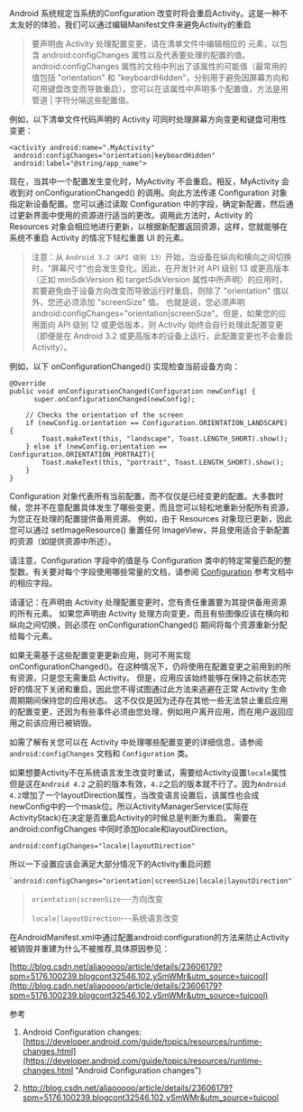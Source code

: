 Android 系统规定当系统的Configuration 改变时将会重启Activity。这是一种不太友好的体验，我们可以通过编辑Manifest文件来避免Activity的重启
>要声明由 Activity 处理配置变更，请在清单文件中编辑相应的 <activity> 元素，以包含 android:configChanges 属性以及代表要处理的配置的值。android:configChanges 属性的文档中列出了该属性的可能值（最常用的值包括 "orientation" 和 "keyboardHidden"，分别用于避免因屏幕方向和可用键盘改变而导致重启）。您可以在该属性中声明多个配置值，方法是用管道 | 字符分隔这些配置值。

例如，以下清单文件代码声明的 Activity 可同时处理屏幕方向变更和键盘可用性变更：

	<activity android:name=".MyActivity"
	 android:configChanges="orientation|keyboardHidden"	
	 android:label="@string/app_name">

现在，当其中一个配置发生变化时，MyActivity 不会重启。相反，MyActivity 会收到对 onConfigurationChanged() 的调用。向此方法传递 Configuration 对象指定新设备配置。您可以通过读取 Configuration 中的字段，确定新配置，然后通过更新界面中使用的资源进行适当的更改。调用此方法时，Activity 的 Resources 对象会相应地进行更新，以根据新配置返回资源，这样，您就能够在系统不重启 Activity 的情况下轻松重置 UI 的元素。

>注意：从 `Android 3.2（API 级别 13）`开始，当设备在纵向和横向之间切换时，“屏幕尺寸”也会发生变化。因此，在开发针对 API 级别 13 或更高版本（正如 minSdkVersion 和 targetSdkVersion 属性中所声明）的应用时，若要避免由于设备方向改变而导致运行时重启，则除了 "orientation" 值以外，您还必须添加 "screenSize" 值。 也就是说，您必须声明 android:configChanges="orientation|screenSize"。但是，如果您的应用面向 API 级别 12 或更低版本，则 Activity 始终会自行处理此配置变更（即便是在 Android 3.2 或更高版本的设备上运行，此配置变更也不会重启 Activity）。

例如，以下 onConfigurationChanged() 实现检查当前设备方向：

	@Override
	public void onConfigurationChanged(Configuration newConfig) {
  		  super.onConfigurationChanged(newConfig);
	
    	// Checks the orientation of the screen
    	if (newConfig.orientation == Configuration.ORIENTATION_LANDSCAPE) {
    	    Toast.makeText(this, "landscape", Toast.LENGTH_SHORT).show();
    	} else if (newConfig.orientation == Configuration.ORIENTATION_PORTRAIT){
    	    Toast.makeText(this, "portrait", Toast.LENGTH_SHORT).show();
    	}
	}

Configuration 对象代表所有当前配置，而不仅仅是已经变更的配置。大多数时候，您并不在意配置具体发生了哪些变更，而且您可以轻松地重新分配所有资源，为您正在处理的配置提供备用资源。 例如，由于 Resources 对象现已更新，因此您可以通过 setImageResource() 重置任何 ImageView，并且使用适合于新配置的资源（如提供资源中所述）。

请注意，Configuration 字段中的值是与 Configuration 类中的特定常量匹配的整型数。有关要对每个字段使用哪些常量的文档，请参阅 [Configuration](https://developer.android.com/guide/topics/manifest/activity-element.html#config) 参考文档中的相应字段。

请谨记：在声明由 Activity 处理配置变更时，您有责任重置要为其提供备用资源的所有元素。 如果您声明由 Activity 处理方向变更，而且有些图像应该在横向和纵向之间切换，则必须在 onConfigurationChanged() 期间将每个资源重新分配给每个元素。

如果无需基于这些配置变更更新应用，则可不用实现 onConfigurationChanged()。在这种情况下，仍将使用在配置变更之前用到的所有资源，只是您无需重启 Activity。 但是，应用应该始终能够在保持之前状态完好的情况下关闭和重启，因此您不得试图通过此方法来逃避在正常 Activity 生命周期期间保持您的应用状态。 这不仅仅是因为还存在其他一些无法禁止重启应用的配置变更，还因为有些事件必须由您处理，例如用户离开应用，而在用户返回应用之前该应用已被销毁。

如需了解有关您可以在 Activity 中处理哪些配置变更的详细信息，请参阅 `android:configChanges` 文档和 `Configuration` 类。

如果想要Activity不在系统语言发生改变时重试，需要给Activity设置`locale`属性
但是这在`Android 4.2` 之前的版本有效，`4.2`之后的版本就不行了。因为`Android 4.2`增加了一个layoutDirection属性，当改变语言设置后，该属性也会成newConfig中的一个mask位。所以ActivityManagerService(实际在ActivityStack)在决定是否重启Activity的时候总是判断为重启。
需要在android:configChanges 中同时添加locale和layoutDirection。


    android:configChanges="locale|layoutDirection"

所以一下设置应该会满足大部分情况下的Activity重启问题

    `android:configChanges="orientation|screenSize|locale|layoutDirection"`

>`orientation|screenSize`---方向改变
>
>`locale|layoutDirection`---系统语言改变

在AndroidManifest.xml中通过配置android:configuration的方法来防止Activity被销毁并重建为什么不被推荐,具体原因参见：

[http://blog.csdn.net/aliaooooo/article/details/23606179?spm=5176.100239.blogcont32546.102.ySmWMr&utm_source=tuicool](http://blog.csdn.net/aliaooooo/article/details/23606179?spm=5176.100239.blogcont32546.102.ySmWMr&utm_source=tuicool)

参考
   
1. Android Configuration changes:[https://developer.android.com/guide/topics/resources/runtime-changes.html](https://developer.android.com/guide/topics/resources/runtime-changes.html "Android Configuration changes")

2. [ http://blog.csdn.net/aliaooooo/article/details/23606179?spm=5176.100239.blogcont32546.102.ySmWMr&utm_source=tuicool ](http://blog.csdn.net/aliaooooo/article/details/23606179?spm=5176.100239.blogcont32546.102.ySmWMr&utm_source=tuicool)